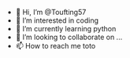 - 👋 Hi, I’m @Toufting57
- 👀 I’m interested in coding
- 🌱 I’m currently learning python
- 💞️ I’m looking to collaborate on ...
- 📫 How to reach me toto

<!---
Toufting57/Toufting57 is a ✨ special ✨ repository because its `README.md` (this file) appears on your GitHub profile.
You can click the Preview link to take a look at your changes.
--->

